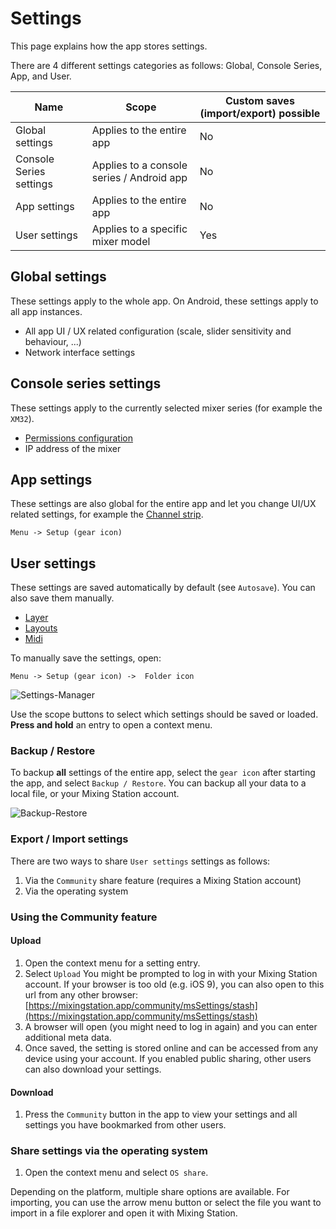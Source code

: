 # Settings

This page explains how the app stores settings.

There are 4 different settings categories as follows: Global, Console Series, App, and User.

| Name | Scope | Custom saves (import/export) possible |
| ---- | --- | --- |
| Global settings | Applies to the entire app | No |
| Console Series settings | Applies to a console series / Android app | No |
| App settings | Applies to the entire app | No |
| User settings | Applies to a specific mixer model | Yes |

## Global settings

These settings apply to the whole app. On Android, these settings apply to all app instances.

- All app UI / UX related configuration (scale, slider sensitivity and behaviour, ...)
- Network interface settings

## Console series settings

These settings apply to the currently selected mixer series (for example the `XM32`).

- [Permissions configuration](../getting-started.md#permissions)
- IP address of the mixer

## App settings

These settings are also global for the entire app and let you change UI/UX related settings, for example the [Channel strip](channel-strip.md).

```menu
Menu -> Setup (gear icon)
```

## User settings

These settings are saved automatically by default (see `Autosave`). You can also save them manually.

- [Layer](../layers.md)
- [Layouts](../custom-layouts.md)
- [Midi](../midi.md)

To manually save the settings, open:

```menu
Menu -> Setup (gear icon) ->  Folder icon
```

![Settings-Manager](../img/generated/settings-manager-screenshot.png)

Use the scope buttons to select which settings should be saved or loaded.
**Press and hold** an entry to open a context menu.

### Backup / Restore

To backup **all** settings of the entire app, select the `gear icon` after starting the app, and select `Backup / Restore`.
You can backup all your data to a local file, or your Mixing Station account.

![Backup-Restore](../img/settings/backup-restore.png)

### Export / Import settings

There are two ways to share `User settings` settings as follows:

1. Via the `Community` share feature (requires a Mixing Station account)
2. Via the operating system

### Using the Community feature

#### Upload

1. Open the context menu for a setting entry.
2. Select `Upload` You might be prompted to log in with your Mixing Station account.
 If your browser is too old (e.g. iOS 9), you can also open to this url from any other browser:
 [https://mixingstation.app/community/msSettings/stash](https://mixingstation.app/community/msSettings/stash)
3. A browser will open (you might need to log in again) and you can enter additional meta data.
4. Once saved, the setting is stored online and can be accessed from any device using your account. If you enabled public sharing, other users can also download your settings.

#### Download

1. Press the `Community` button in the app to view your settings and all settings you have bookmarked from other users.

### Share settings via the operating system

1. Open the context menu and select `OS share`.

Depending on the platform, multiple share options are available.
For importing, you can use the arrow menu button or select the file you want to import in a file explorer and open it with Mixing Station.
